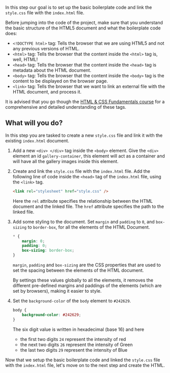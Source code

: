 In this step our goal is to set up the basic boilerplate code and link the `style.css` file with the `index.html` file.

Before jumping into the code of the project, make sure that you understand the basic structure of the HTML5 document and what the boilerplate code does:

-   `<!DOCTYPE html>` tag: Tells the browser that we are using HTML5 and not any previous versions of HTML.
-   `<html>` tag: Tells the browser that the content inside the `<html>` tag is, well, HTML!
-   `<head>` tag: Tells the browser that the content inside the `<head>` tag is metadata about the HTML document.
-   `<body>` tag: Tells the browser that the content inside the `<body>` tag is the content to be displayed on the browser page.
-   `<link>` tag: Tells the browser that we want to link an external file with the HTML document, and process it.

It is advised that you go though the [HTML & CSS Fundamentals course](https://codedamn.com/learn/html-css) for a comprehensive and detailed understanding of these tags.

## What will you do?

In this step you are tasked to create a new `style.css` file and link it with the existing `index.html` document.

1. Add a new `<div> </div>` tag inside the `<body>` element. Give the `<div>` element an id `gallery-container`, this element will act as a container and will have all the gallery images inside this element.

2. Create and link the `style.css` file with the `index.html` file. Add the following line of code inside the `<head>` tag of the `index.html` file, using the `<link>` tag.

    ```html
    <link rel="stylesheet" href="style.css" />
    ```

    Here the `rel` attribute specifies the relationship between the HTML document and the linked file. The `href` attribute specifies the path to the linked file.

3. Add some styling to the document. Set `margin` and `padding` to `0`, and `box-sizing` to `border-box`, for all the elements of the HTML Document.

    ```css
    * {
    	margin: 0;
    	padding: 0;
    	box-sizing: border-box;
    }
    ```

    `margin`, `padding` and `box-sizing` are the CSS properties that are used to set the spacing between the elements of the HTML document.

    By settings these values globally to all the elements, it removes the different pre-defined margins and paddings of the elements (which are set by browsers), making it easier to style.

4. Set the `background-color` of the `body` element to `#242629`.

    ```css
    body {
    	background-color: #242629;
    }
    ```

    The six digit value is written in hexadecimal (base 16) and here

    - the first two digits `24` represent the intensity of red
    - the next two digits `26` represent the intensity of Green
    - the last two digits `29` represent the intensity of Blue

Now that we setup the basic boilerplate code and linked the `style.css` file with the `index.html` file, let's move on to the next step and create the HTML.
